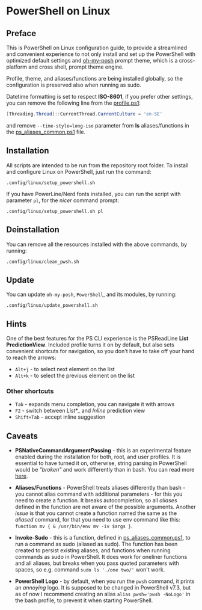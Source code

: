# PowerShell on Linux

## Preface

This is PowerShell on Linux configuration guide, to provide a streamlined and convenient experience to not only install and set up the PowerShell with optimized default settings and [oh-my-posh](https://ohmyposh.dev/) prompt theme, which is a cross-platform and cross shell, prompt theme engine.

Profile, theme, and aliases/functions are being installed globally, so the configuration is preserved also when running as sudo.

Datetime formatting is set to respect **ISO-8601**, if you prefer other settings, you can remove the following line from the [profile.ps1](.config/linux/config/profile.ps1):

``` PowerShell
[Threading.Thread]::CurrentThread.CurrentCulture = 'en-SE'
```

and remove `--time-style=long-iso` parameter from **ls** aliases/functions in the [ps_aliases_common.ps1](.config/linux/config/ps_aliases_common.ps1) file.

## Installation

All scripts are intended to be run from the repository root folder. To install and configure Linux on PowerShell, just run the command:

``` shell
.config/linux/setup_powershell.sh
```

If you have PowerLine/Nerd fonts installed, you can run the script with parameter `pl`, for the _nicer_ command prompt:

``` shell
.config/linux/setup_powershell.sh pl
```

## Deinstallation

You can remove all the resources installed with the above commands, by running:

``` shell
.config/linux/clean_pwsh.sh
```

## Update

You can update `oh-my-posh`, `PowerShell`, and its modules, by running:

``` shell
.config/linux/update_powershell.sh
```

## Hints

One of the best features for the PS CLI experience is the PSReadLine **List PredictionView**. Included profile turns it on by default, but also sets convenient shortcuts for navigation, so you don't have to take off your hand to reach the arrows:

- `Alt+j` - to select next element on the list
- `Alt+k` - to select the previous element on the list

### Other shortcuts

- `Tab` - expands menu completion, you can navigate it with arrows
- `F2` - switch between _List_*_ and _Inline_ prediction view
- `Shift+Tab` - accept inline suggestion

## Caveats

- **PSNativeCommandArgumentPassing** - this is an experimental feature enabled during the installation for both, root, and user profiles. It is essential to have turned it on, otherwise, string parsing in PowerShell would be _"broken"_ and work differently than in bash. You can read more [here](https://learn.microsoft.com/en-us/powershell/scripting/learn/experimental-features?view=powershell-7.2#psnativecommandargumentpassing).

- **Aliases/Functions** - PowerShell treats aliases differently than bash - you cannot alias command with additional parameters - for this you need to create a function. It breaks autocompletion, so all _aliases_ defined in the function are not aware of the possible arguments. Another _issue_ is that you cannot create a function named the same as the _aliased_ command, for that you need to use env command like this:
`function mv { & /usr/bin/env mv -iv $args }`.

- **Invoke-Sudo** - this is a function, defined in [ps_aliases_common.ps1](.config/linux/config/ps_aliases_common.ps1), to run a command as sudo (aliased as sudo). The function has been created to persist existing aliases, and functions when running commands as sudo in PowerShell. It does work for oneliner functions and all aliases, but breaks when you pass quoted parameters with spaces, so e.g. command `sudo ls './one two/'` won't work.

- **PowerShell Logo** - by default, when you run the `pwsh` command, it prints an _annoying_ logo. It is supposed to be changed in PowerShell v7.3, but as of now I recommend creating an alias `alias pwsh='pwsh -NoLogo'` in the bash profile, to prevent it when starting PowerShell.
